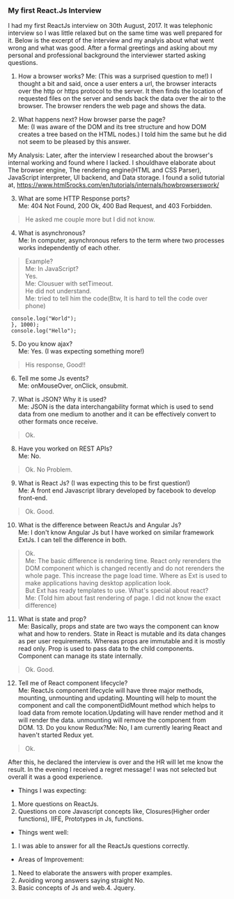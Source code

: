 ### My first React.Js Interview  

I had my first ReactJs interview on 30th August, 2017. It was telephonic interview so I was little relaxed but on the same time was well prepared for it. Below is the excerpt of the interview and my analyis about what went wrong and what was good.
After a formal greetings and asking about my personal and professional background the interviewer started asking questions.  

1. How a browser works?
Me: (This was a surprised question to me!) I thought a bit and said, once a user enters a url, the browser interacts over the http or https protocol to the server. It then finds the location of requested files on the server and sends back the data over the air to the browser. The browser renders the web page and shows the data.    

2. What happens next? How browser parse the page?  
Me: (I was aware of the DOM and its tree structure and how DOM creates a tree based on the HTML nodes.) I told him the same but he did not seem to be pleased by this answer.

My Analysis: Later, after the interview I researched about the browser's internal working and found where I lacked. I shouldhave elaborate about The browser engine, The rendering engine(HTML and CSS Parser), JavaScript interpreter, UI backend, and Data storage. 
I found a solid tutorial at, https://www.html5rocks.com/en/tutorials/internals/howbrowserswork/  

3. What are some HTTP Response ports?  
Me: 404 Not Found, 200 Ok, 400 Bad Request, and 403 Forbidden. 
> He asked me couple more but I did not know.   

4. What is asynchronous?  
Me: In computer, asynchronous refers to the term where two processes works independently of each other.  
> Example?  
Me: In JavaScript?  
> Yes.  
Me: Clousuer with setTimeout.  
> He did not understand.  
Me: tried to tell him the code(Btw, It is hard to tell the code over phone)
``` window.setTimeout(function() {     
 console.log("World"); 
 }, 1000); 
 console.log("Hello");
```
5. Do you know ajax?  
Me: Yes. (I was expecting something more!)  
> His response, Good!!   

6. Tell me some Js events?  
Me: onMouseOver, onClick, onsubmit.   

7. What is JSON? Why it is used?  
Me: JSON is the data interchangability format which is used to send data from one medium to another and it can be effectively convert to other formats once receive.  
>Ok.  

8. Have you worked on REST APIs?  
Me: No.   
> Ok. No Problem.  

9. What is React Js? (I was expecting this to be first question!)  
Me: A front end Javascript library developed by facebook to develop front-end.  
>Ok. Good.  

10. What is the difference between ReactJs and Angular Js?   
Me: I don't know Angular Js but I have worked on similar framework ExtJs. I can tell the difference in both.  
>Ok.   
Me: The basic difference is rendering time. React only rerenders the DOM component which is changed recently and do not rerenders the whole page. This increase the page load time. Where as Ext is used to make applications having desktop application look.  
> But Ext has ready templates to use. What's special about react?  
Me: (Told him about fast rendering of page. I did not know the exact difference)  

11. What is state and prop?  
Me: Basically, props and state are two ways the component can know what and how to renders. State in React is mutable and its data changes as per user requirements. Whereas props are immutable and it is mostly read only. Prop is used to pass data to the child components. Component can manage its state internally.  
> Ok. Good.  

12. Tell me of React component lifecycle?   
Me: ReactJs component lifecycle will have three major methods, mounting, unmounting and updating. Mounting will help to mount the component and call the componentDidMount method which helps to load data from remote location.Updating will have render method and it will render the data. unmounting will remove the component from DOM. 13. Do you know Redux?Me: No, I am currently learing React and haven't started Redux yet.  
> Ok.  

After this, he declared the interview is over and the HR will let me know the result. In the evening I received a regret message! I was not selected but overall it was a good experience.

- Things I was expecting:  
1. More questions on ReactJs.  
2. Questions on core Javascript concepts like, Closures(Higher order functions), IIFE, Prototypes in Js, functions.  

- Things went well:  
1. I was able to answer for all the ReactJs questions correctly.

- Areas of Improvement:  
1. Need to elaborate the answers with proper examples.  
2. Avoiding wrong answers saying straight No.  
3. Basic concepts of Js and web.4. Jquery.

